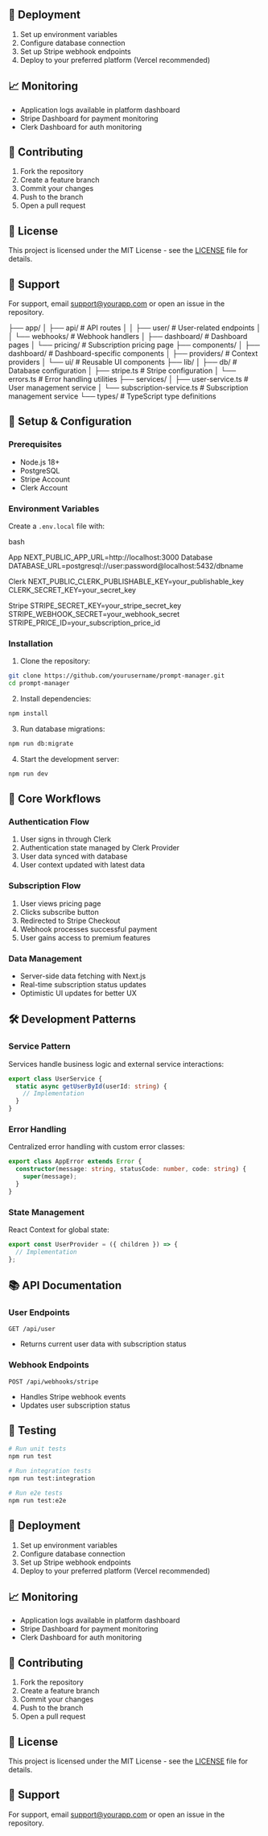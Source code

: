 ## 🚀 Deployment

1. Set up environment variables
2. Configure database connection
3. Set up Stripe webhook endpoints
4. Deploy to your preferred platform (Vercel recommended)

## 📈 Monitoring

- Application logs available in platform dashboard
- Stripe Dashboard for payment monitoring
- Clerk Dashboard for auth monitoring

## 🤝 Contributing

1. Fork the repository
2. Create a feature branch
3. Commit your changes
4. Push to the branch
5. Open a pull request

## 📄 License

This project is licensed under the MIT License - see the [LICENSE](LICENSE) file for details.

## 👥 Support

For support, email support@yourapp.com or open an issue in the repository.

├── app/
│ ├── api/ # API routes
│ │ ├── user/ # User-related endpoints
│ │ └── webhooks/ # Webhook handlers
│ ├── dashboard/ # Dashboard pages
│ └── pricing/ # Subscription pricing page
├── components/
│ ├── dashboard/ # Dashboard-specific components
│ ├── providers/ # Context providers
│ └── ui/ # Reusable UI components
├── lib/
│ ├── db/ # Database configuration
│ ├── stripe.ts # Stripe configuration
│ └── errors.ts # Error handling utilities
├── services/
│ ├── user-service.ts # User management service
│ └── subscription-service.ts # Subscription management service
└── types/ # TypeScript type definitions

## 🔧 Setup & Configuration

### Prerequisites

- Node.js 18+
- PostgreSQL
- Stripe Account
- Clerk Account

### Environment Variables

Create a `.env.local` file with:

bash

App
NEXT_PUBLIC_APP_URL=http://localhost:3000
Database
DATABASE_URL=postgresql://user:password@localhost:5432/dbname

Clerk
NEXT_PUBLIC_CLERK_PUBLISHABLE_KEY=your_publishable_key
CLERK_SECRET_KEY=your_secret_key

Stripe
STRIPE_SECRET_KEY=your_stripe_secret_key
STRIPE_WEBHOOK_SECRET=your_webhook_secret
STRIPE_PRICE_ID=your_subscription_price_id

### Installation

1. Clone the repository:
```bash
git clone https://github.com/yourusername/prompt-manager.git
cd prompt-manager
```

2. Install dependencies:
```bash
npm install
```

3. Run database migrations:
```bash
npm run db:migrate
```

4. Start the development server:
```bash
npm run dev
```

## 🔄 Core Workflows

### Authentication Flow
1. User signs in through Clerk
2. Authentication state managed by Clerk Provider
3. User data synced with database
4. User context updated with latest data

### Subscription Flow
1. User views pricing page
2. Clicks subscribe button
3. Redirected to Stripe Checkout
4. Webhook processes successful payment
5. User gains access to premium features

### Data Management
- Server-side data fetching with Next.js
- Real-time subscription status updates
- Optimistic UI updates for better UX

## 🛠️ Development Patterns

### Service Pattern
Services handle business logic and external service interactions:
```typescript
export class UserService {
  static async getUserById(userId: string) {
    // Implementation
  }
}
```

### Error Handling
Centralized error handling with custom error classes:
```typescript
export class AppError extends Error {
  constructor(message: string, statusCode: number, code: string) {
    super(message);
  }
}
```

### State Management
React Context for global state:
```typescript
export const UserProvider = ({ children }) => {
  // Implementation
};
```

## 📚 API Documentation

### User Endpoints

`GET /api/user`
- Returns current user data with subscription status

### Webhook Endpoints

`POST /api/webhooks/stripe`
- Handles Stripe webhook events
- Updates user subscription status

## 🧪 Testing

```bash
# Run unit tests
npm run test

# Run integration tests
npm run test:integration

# Run e2e tests
npm run test:e2e
```

## 🚀 Deployment

1. Set up environment variables
2. Configure database connection
3. Set up Stripe webhook endpoints
4. Deploy to your preferred platform (Vercel recommended)

## 📈 Monitoring

- Application logs available in platform dashboard
- Stripe Dashboard for payment monitoring
- Clerk Dashboard for auth monitoring

## 🤝 Contributing

1. Fork the repository
2. Create a feature branch
3. Commit your changes
4. Push to the branch
5. Open a pull request

## 📄 License

This project is licensed under the MIT License - see the [LICENSE](LICENSE) file for details.

## 👥 Support

For support, email support@yourapp.com or open an issue in the repository.